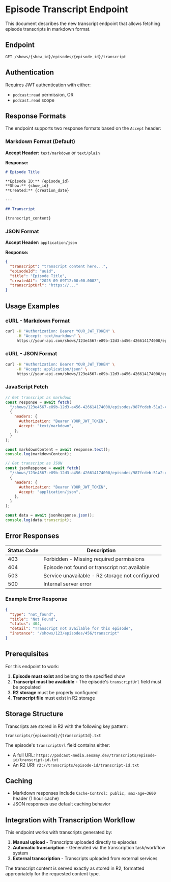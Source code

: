 # Episode Transcript Endpoint

This document describes the new transcript endpoint that allows fetching episode transcripts in markdown format.

## Endpoint

```
GET /shows/{show_id}/episodes/{episode_id}/transcript
```

## Authentication

Requires JWT authentication with either:

- `podcast:read` permission, OR
- `podcast.read` scope

## Response Formats

The endpoint supports two response formats based on the `Accept` header:

### Markdown Format (Default)

**Accept Header:** `text/markdown` or `text/plain`

**Response:**

```markdown
# Episode Title

**Episode ID:** {episode_id}
**Show:** {show_id}
**Created:** {creation_date}

---

## Transcript

{transcript_content}
```

### JSON Format

**Accept Header:** `application/json`

**Response:**

```json
{
  "transcript": "transcript content here...",
  "episodeId": "uuid",
  "title": "Episode Title",
  "createdAt": "2025-09-09T12:00:00.000Z",
  "transcriptUrl": "https://..."
}
```

## Usage Examples

### cURL - Markdown Format

```bash
curl -H "Authorization: Bearer YOUR_JWT_TOKEN" \
     -H "Accept: text/markdown" \
     https://your-api.com/shows/123e4567-e89b-12d3-a456-426614174000/episodes/987fcdeb-51a2-4321-9876-543210987654/transcript
```

### cURL - JSON Format

```bash
curl -H "Authorization: Bearer YOUR_JWT_TOKEN" \
     -H "Accept: application/json" \
     https://your-api.com/shows/123e4567-e89b-12d3-a456-426614174000/episodes/987fcdeb-51a2-4321-9876-543210987654/transcript
```

### JavaScript Fetch

```javascript
// Get transcript as markdown
const response = await fetch(
  "/shows/123e4567-e89b-12d3-a456-426614174000/episodes/987fcdeb-51a2-4321-9876-543210987654/transcript",
  {
    headers: {
      Authorization: "Bearer YOUR_JWT_TOKEN",
      Accept: "text/markdown",
    },
  }
);

const markdownContent = await response.text();
console.log(markdownContent);

// Get transcript as JSON
const jsonResponse = await fetch(
  "/shows/123e4567-e89b-12d3-a456-426614174000/episodes/987fcdeb-51a2-4321-9876-543210987654/transcript",
  {
    headers: {
      Authorization: "Bearer YOUR_JWT_TOKEN",
      Accept: "application/json",
    },
  }
);

const data = await jsonResponse.json();
console.log(data.transcript);
```

## Error Responses

| Status Code | Description                                     |
| ----------- | ----------------------------------------------- |
| 403         | Forbidden - Missing required permissions        |
| 404         | Episode not found or transcript not available   |
| 503         | Service unavailable - R2 storage not configured |
| 500         | Internal server error                           |

### Example Error Response

```json
{
  "type": "not_found",
  "title": "Not Found",
  "status": 404,
  "detail": "Transcript not available for this episode",
  "instance": "/shows/123/episodes/456/transcript"
}
```

## Prerequisites

For this endpoint to work:

1. **Episode must exist** and belong to the specified show
2. **Transcript must be available** - The episode's `transcriptUrl` field must be populated
3. **R2 storage** must be properly configured
4. **Transcript file** must exist in R2 storage

## Storage Structure

Transcripts are stored in R2 with the following key pattern:

```
transcripts/{episodeId}/{transcriptId}.txt
```

The episode's `transcriptUrl` field contains either:

- A full URL: `https://podcast-media.sesamy.dev/transcripts/episode-id/transcript-id.txt`
- An R2 URI: `r2://transcripts/episode-id/transcript-id.txt`

## Caching

- Markdown responses include `Cache-Control: public, max-age=3600` header (1 hour cache)
- JSON responses use default caching behavior

## Integration with Transcription Workflow

This endpoint works with transcripts generated by:

1. **Manual upload** - Transcripts uploaded directly to episodes
2. **Automatic transcription** - Generated via the transcription task/workflow system
3. **External transcription** - Transcripts uploaded from external services

The transcript content is served exactly as stored in R2, formatted appropriately for the requested content type.
